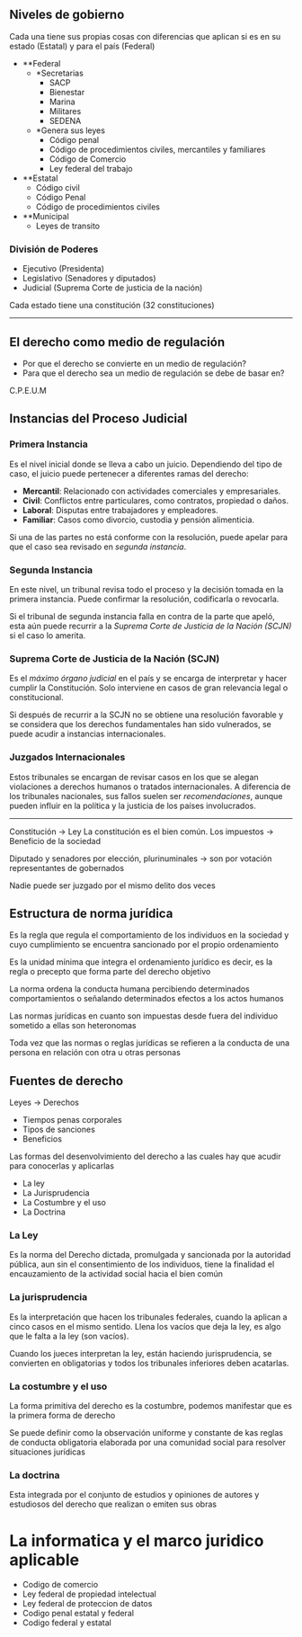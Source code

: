 ## Niveles de gobierno

Cada una tiene sus propias cosas con diferencias que aplican si es en su estado (Estatal) y para el país (Federal)
- **Federal
	- *Secretarias
		- SACP
		- Bienestar
		- Marina
		- Militares
		- SEDENA
	- *Genera sus leyes
		- Código penal
		- Código de procedimientos civiles, mercantiles y familiares
		- Código de Comercio
		- Ley federal del trabajo
- **Estatal
	- Código civil
	- Código Penal
	- Código de procedimientos civiles
- **Municipal
	- Leyes de transito

### División de Poderes
- Ejecutivo (Presidenta)
- Legislativo (Senadores y diputados)
- Judicial (Suprema Corte de justicia de la nación)

Cada estado tiene una constitución (32 constituciones)

---------------------------------------------------------
## El derecho como medio de regulación

- Por que el derecho se convierte en un medio de regulación?
- Para que el derecho sea un medio de regulación se debe de basar en?

C.P.E.U.M

## **Instancias del Proceso Judicial**

### Primera Instancia
Es el nivel inicial donde se lleva a cabo un juicio. Dependiendo del tipo de caso, el juicio puede pertenecer a diferentes ramas del derecho:

- **Mercantil**: Relacionado con actividades comerciales y empresariales.
- **Civil**: Conflictos entre particulares, como contratos, propiedad o daños.
- **Laboral**: Disputas entre trabajadores y empleadores.
- **Familiar**: Casos como divorcio, custodia y pensión alimenticia.

Si una de las partes no está conforme con la resolución, puede apelar para que el caso sea revisado en *segunda instancia*.

### Segunda Instancia
En este nivel, un tribunal revisa todo el proceso y la decisión tomada en la primera instancia. Puede confirmar la resolución, codificarla o revocarla.

Si el tribunal de segunda instancia falla en contra de la parte que apeló, esta aún puede recurrir a la *Suprema Corte de Justicia de la Nación (SCJN)* si el caso lo amerita.

### Suprema Corte de Justicia de la Nación (SCJN)
Es el *máximo órgano judicial* en el país y se encarga de interpretar y hacer cumplir la Constitución. Solo interviene en casos de gran relevancia legal o constitucional.

Si después de recurrir a la SCJN no se obtiene una resolución favorable y se considera que los derechos fundamentales han sido vulnerados, se puede acudir a instancias internacionales.

### Juzgados Internacionales
Estos tribunales se encargan de revisar casos en los que se alegan violaciones a derechos humanos o tratados internacionales. A diferencia de los tribunales nacionales, sus fallos suelen ser *recomendaciones*, aunque pueden influir en la política y la justicia de los países involucrados.

---
Constitución -> Ley
La constitución es el bien común. Los impuestos -> Beneficio de la sociedad

Diputado y senadores por elección, plurinuminales -> son por votación representantes de gobernados

Nadie puede ser juzgado por el mismo delito dos veces

## Estructura de norma jurídica

Es la regla que regula el comportamiento de los individuos en la sociedad y cuyo cumplimiento se encuentra sancionado por el propio ordenamiento

Es la unidad mínima que integra el ordenamiento jurídico es decir, es la regla o precepto que forma parte del derecho objetivo

La norma ordena la conducta humana percibiendo determinados comportamientos o señalando determinados efectos a los actos humanos

Las normas jurídicas en cuanto son impuestas desde fuera del individuo sometido a ellas son heteronomas

Toda vez que las normas o reglas jurídicas se refieren a la conducta de una persona en relación con otra u otras personas

## Fuentes de derecho

Leyes -> Derechos
- Tiempos penas corporales
- Tipos de sanciones
- Beneficios

Las formas del desenvolvimiento del derecho a las cuales hay que acudir para conocerlas y aplicarlas
- La ley
- La Jurisprudencia
- La Costumbre y el uso
- La Doctrina
### La Ley
Es la norma del Derecho dictada, promulgada y sancionada por la autoridad pública, aun sin el consentimiento de los individuos, tiene la finalidad el encauzamiento de la actividad social hacia el bien común
### La jurisprudencia
Es la interpretación que hacen los tribunales federales, cuando la aplican a cinco casos en el mismo sentido. Llena los vacíos que deja la ley, es algo que le falta a la ley (son vacíos).

Cuando los jueces interpretan la ley, están haciendo jurisprudencia, se convierten en obligatorias y todos los tribunales inferiores deben acatarlas.
### La costumbre y el uso
La forma primitiva del derecho es la costumbre, podemos manifestar que es la primera forma de derecho

Se puede definir como la observación uniforme y constante de kas reglas de conducta obligatoria elaborada por una comunidad social para resolver situaciones jurídicas
### La doctrina
Esta integrada por el conjunto de estudios y opiniones de autores y estudiosos del derecho que realizan o emiten sus obras

# La informatica y el marco juridico aplicable

- Codigo de comercio
- Ley federal de propiedad intelectual
- Ley federal de proteccion de datos
- Codigo penal estatal y federal
- Codigo federal y estatal

